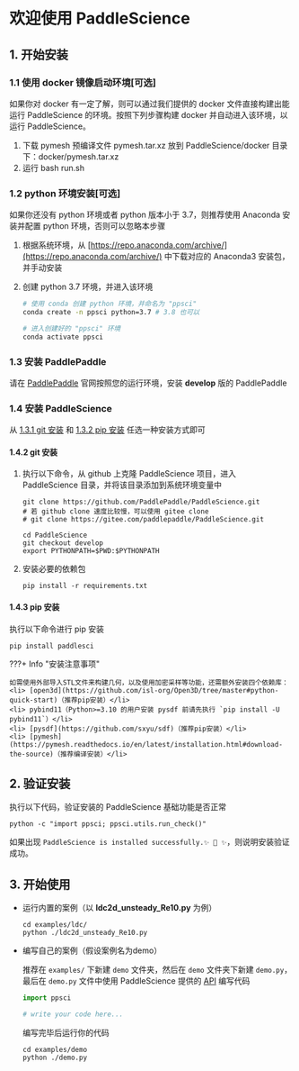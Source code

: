 # 欢迎使用 PaddleScience

## 1. 开始安装


### 1.1 使用 docker 镜像启动环境[可选]

如果你对 docker 有一定了解，则可以通过我们提供的 docker 文件直接构建出能运行 PaddleScience 的环境。按照下列步骤构建 docker 并自动进入该环境，以运行 PaddleScience。

1. 下载 pymesh 预编译文件 pymesh.tar.xz 放到 PaddleScience/docker 目录下：docker/pymesh.tar.xz
2. 运行 bash run.sh

### 1.2 python 环境安装[可选]

如果你还没有 python 环境或者 python 版本小于 3.7，则推荐使用 Anaconda 安装并配置 python 环境，否则可以忽略本步骤

1. 根据系统环境，从 [https://repo.anaconda.com/archive/](https://repo.anaconda.com/archive/) 中下载对应的 Anaconda3 安装包，并手动安装
2. 创建 python 3.7 环境，并进入该环境

    ``` sh
    # 使用 conda 创建 python 环境，并命名为 "ppsci"
    conda create -n ppsci python=3.7 # 3.8 也可以

    # 进入创建好的 "ppsci" 环境
    conda activate ppsci
    ```

### 1.3 安装 PaddlePaddle

请在 [PaddlePaddle](https://www.paddlepaddle.org.cn/install/quick?docurl=/documentation/docs/zh/develop/install/pip/linux-pip.html) 官网按照您的运行环境，安装 **develop** 版的 PaddlePaddle

### 1.4 安装 PaddleScience

从 [1.3.1 git 安装](#121-git) 和 [1.3.2 pip 安装](#122-pip) 任选一种安装方式即可

#### 1.4.2 git 安装

1. 执行以下命令，从 github 上克隆 PaddleScience 项目，进入 PaddleScience 目录，并将该目录添加到系统环境变量中

    ``` shell
    git clone https://github.com/PaddlePaddle/PaddleScience.git
    # 若 github clone 速度比较慢，可以使用 gitee clone
    # git clone https://gitee.com/paddlepaddle/PaddleScience.git

    cd PaddleScience
    git checkout develop
    export PYTHONPATH=$PWD:$PYTHONPATH
    ```

2. 安装必要的依赖包

    ``` shell
    pip install -r requirements.txt
    ```

#### 1.4.3 pip 安装

执行以下命令进行 pip 安装

``` shell
pip install paddlesci
```

???+ Info "安装注意事项"

    如需使用外部导入STL文件来构建几何，以及使用加密采样等功能，还需额外安装四个依赖库：
    <li> [open3d](https://github.com/isl-org/Open3D/tree/master#python-quick-start)（推荐pip安装）</li>
    <li> pybind11（Python>=3.10 的用户安装 pysdf 前请先执行 `pip install -U pybind11`）</li>
    <li> [pysdf](https://github.com/sxyu/sdf)（推荐pip安装）</li>
    <li> [pymesh](https://pymesh.readthedocs.io/en/latest/installation.html#download-the-source)（推荐编译安装）</li>

## 2. 验证安装

执行以下代码，验证安装的 PaddleScience 基础功能是否正常

``` shell
python -c "import ppsci; ppsci.utils.run_check()"
```

如果出现 `PaddleScience is installed successfully.✨ 🍰 ✨`，则说明安装验证成功。

## 3. 开始使用

- 运行内置的案例（以 **ldc2d_unsteady_Re10.py** 为例）

    ``` shell
    cd examples/ldc/
    python ./ldc2d_unsteady_Re10.py
    ```

- 编写自己的案例（假设案例名为demo）

    推荐在 `examples/` 下新建 `demo` 文件夹，然后在 `demo` 文件夹下新建 `demo.py`，最后在 `demo.py` 文件中使用 PaddleScience 提供的 [API](./api/arch.md) 编写代码

    ``` py linenums="1" title="examples/demo/demo.py"
    import ppsci

    # write your code here...
    ```

    编写完毕后运行你的代码

    ``` shell
    cd examples/demo
    python ./demo.py
    ```
